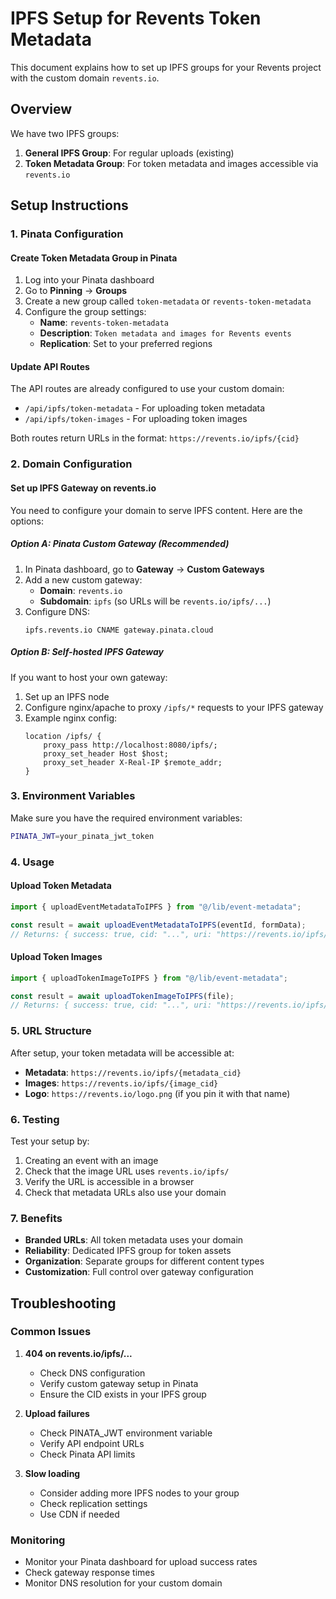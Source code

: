 # IPFS Setup for Revents Token Metadata

This document explains how to set up IPFS groups for your Revents project with the custom domain `revents.io`.

## Overview

We have two IPFS groups:

1. **General IPFS Group**: For regular uploads (existing)
2. **Token Metadata Group**: For token metadata and images accessible via `revents.io`

## Setup Instructions

### 1. Pinata Configuration

#### Create Token Metadata Group in Pinata

1. Log into your Pinata dashboard
2. Go to **Pinning** → **Groups**
3. Create a new group called `token-metadata` or `revents-token-metadata`
4. Configure the group settings:
   - **Name**: `revents-token-metadata`
   - **Description**: `Token metadata and images for Revents events`
   - **Replication**: Set to your preferred regions

#### Update API Routes

The API routes are already configured to use your custom domain:

- `/api/ipfs/token-metadata` - For uploading token metadata
- `/api/ipfs/token-images` - For uploading token images

Both routes return URLs in the format: `https://revents.io/ipfs/{cid}`

### 2. Domain Configuration

#### Set up IPFS Gateway on revents.io

You need to configure your domain to serve IPFS content. Here are the options:

##### Option A: Pinata Custom Gateway (Recommended)

1. In Pinata dashboard, go to **Gateway** → **Custom Gateways**
2. Add a new custom gateway:
   - **Domain**: `revents.io`
   - **Subdomain**: `ipfs` (so URLs will be `revents.io/ipfs/...`)
3. Configure DNS:
   ```
   ipfs.revents.io CNAME gateway.pinata.cloud
   ```

##### Option B: Self-hosted IPFS Gateway

If you want to host your own gateway:

1. Set up an IPFS node
2. Configure nginx/apache to proxy `/ipfs/*` requests to your IPFS gateway
3. Example nginx config:
   ```nginx
   location /ipfs/ {
       proxy_pass http://localhost:8080/ipfs/;
       proxy_set_header Host $host;
       proxy_set_header X-Real-IP $remote_addr;
   }
   ```

### 3. Environment Variables

Make sure you have the required environment variables:

```bash
PINATA_JWT=your_pinata_jwt_token
```

### 4. Usage

#### Upload Token Metadata

```typescript
import { uploadEventMetadataToIPFS } from "@/lib/event-metadata";

const result = await uploadEventMetadataToIPFS(eventId, formData);
// Returns: { success: true, cid: "...", uri: "https://revents.io/ipfs/..." }
```

#### Upload Token Images

```typescript
import { uploadTokenImageToIPFS } from "@/lib/event-metadata";

const result = await uploadTokenImageToIPFS(file);
// Returns: { success: true, cid: "...", uri: "https://revents.io/ipfs/..." }
```

### 5. URL Structure

After setup, your token metadata will be accessible at:

- **Metadata**: `https://revents.io/ipfs/{metadata_cid}`
- **Images**: `https://revents.io/ipfs/{image_cid}`
- **Logo**: `https://revents.io/logo.png` (if you pin it with that name)

### 6. Testing

Test your setup by:

1. Creating an event with an image
2. Check that the image URL uses `revents.io/ipfs/`
3. Verify the URL is accessible in a browser
4. Check that metadata URLs also use your domain

### 7. Benefits

- **Branded URLs**: All token metadata uses your domain
- **Reliability**: Dedicated IPFS group for token assets
- **Organization**: Separate groups for different content types
- **Customization**: Full control over gateway configuration

## Troubleshooting

### Common Issues

1. **404 on revents.io/ipfs/...**
   - Check DNS configuration
   - Verify custom gateway setup in Pinata
   - Ensure the CID exists in your IPFS group

2. **Upload failures**
   - Check PINATA_JWT environment variable
   - Verify API endpoint URLs
   - Check Pinata API limits

3. **Slow loading**
   - Consider adding more IPFS nodes to your group
   - Check replication settings
   - Use CDN if needed

### Monitoring

- Monitor your Pinata dashboard for upload success rates
- Check gateway response times
- Monitor DNS resolution for your custom domain
